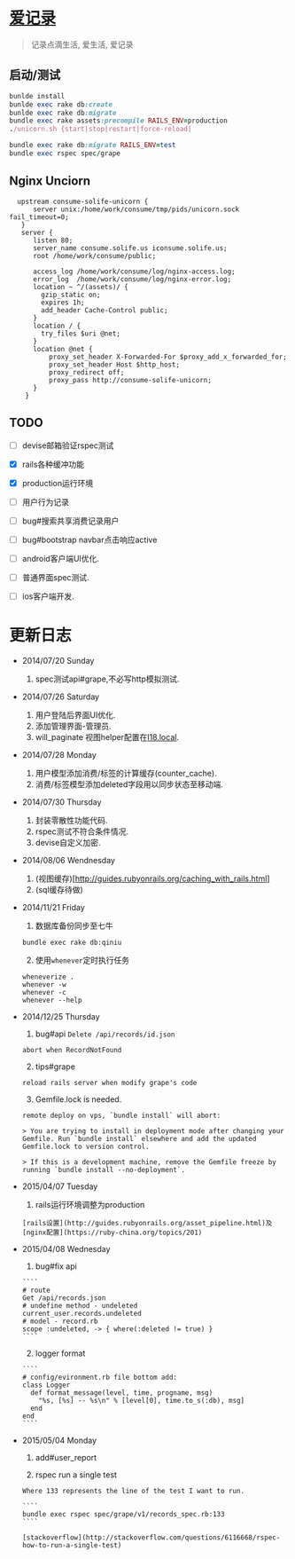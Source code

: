 # [爱记录](http://consume.solife.us)

> 记录点滴生活, 爱生活, 爱记录

## 启动/测试

```` ruby
bunlde install
bunlde exec rake db:create
bunlde exec rake db:migrate
bundle exec rake assets:precompile RAILS_ENV=production
./unicorn.sh {start|stop|restart|force-reload|
````

```` ruby
bundle exec rake db:migrate RAILS_ENV=test
bundle exec rspec spec/grape
````

## Nginx Unciorn

````
  upstream consume-solife-unicorn {
      server unix:/home/work/consume/tmp/pids/unicorn.sock fail_timeout=0;
   }
   server {
      listen 80;
      server_name consume.solife.us iconsume.solife.us;
      root /home/work/consume/public;

      access_log /home/work/consume/log/nginx-access.log;
      error_log  /home/work/consume/log/nginx-error.log;
      location ~ ^/(assets)/ {
        gzip_static on;
        expires 1h;
        add_header Cache-Control public;
      }
      location / {
        try_files $uri @net;
      }
      location @net {
          proxy_set_header X-Forwarded-For $proxy_add_x_forwarded_for;
          proxy_set_header Host $http_host;
          proxy_redirect off;
          proxy_pass http://consume-solife-unicorn;
      }
    }
````

## TODO

  - [ ] devise邮箱验证rspec测试
  - [x] rails各种缓冲功能
  - [x] production运行环境 
  - [ ] 用户行为记录
  - [ ] bug#搜索共享消费记录用户
  - [ ] bug#bootstrap navbar点击响应active
  - [ ] android客户端UI优化.
  - [ ] 普通界面spec测试.
  - [ ] ios客户端开发.


# 更新日志

+ 2014/07/20 Sunday

  1. spec测试api#grape,不必写http模拟测试.

+ 2014/07/26 Saturday

  1. 用户登陆后界面UI优化.
  2. 添加管理界面-管理员.
  3. will_paginate 视图helper配置在[I18.local](https://github.com/mislav/will_paginate/blob/master/lib/will_paginate/view_helpers.rb).

+ 2014/07/28 Monday

  1. 用户模型添加消费/标签的计算缓存(counter_cache).
  2. 消费/标签模型添加deleted字段用以同步状态至移动端.

+ 2014/07/30 Thursday

  1. 封装零散性功能代码.
  2. rspec测试不符合条件情况.
  3. devise自定义加密.

+ 2014/08/06 Wendnesday

  1. (视图缓存)[http://guides.rubyonrails.org/caching_with_rails.html]
  2. (sql缓存待做)

+ 2014/11/21 Friday

  1. 数据库备份同步至七牛

    ````
    bundle exec rake db:qiniu
    ````

  2. 使用`whenever`定时执行任务

    ````
    wheneverize .
    whenever -w
    whenever -c
    whenever --help
    ````

+ 2014/12/25 Thursday

    1. bug#api `Delete /api/records/id.json`

      abort when RecordNotFound

    2. tips#grape

      reload rails server when modify grape's code

    3. Gemfile.lock is needed.

      remote deploy on vps, `bundle install` will abort:

      > You are trying to install in deployment mode after changing your Gemfile. Run `bundle install` elsewhere and add the updated Gemfile.lock to version control.

      > If this is a development machine, remove the Gemfile freeze by running `bundle install --no-deployment`.

+ 2015/04/07 Tuesday

    1. rails运行环境调整为production

      [rails设置](http://guides.rubyonrails.org/asset_pipeline.html)及[nginx配置](https://ruby-china.org/topics/201)

+ 2015/04/08 Wednesday

    1. bug#fix api 

      ````
      # route
      Get /api/records.json
      # undefine method - undeleted
      current_user.records.undeleted
      # model - record.rb
      scope :undeleted, -> { where(:deleted != true) }
      ````

    2. logger format

      ````
      # config/evironment.rb file bottom add:
      class Logger  
        def format_message(level, time, progname, msg)  
          "%s, [%s] -- %s\n" % [level[0], time.to_s(:db), msg]
        end  
      end  
      ````
+ 2015/05/04 Monday

    1. add#user_report

    2. rspec run a single test

      Where 133 represents the line of the test I want to run.

      ````
      bundle exec rspec spec/grape/v1/records_spec.rb:133
      ````

      [stackoverflow](http://stackoverflow.com/questions/6116668/rspec-how-to-run-a-single-test)


